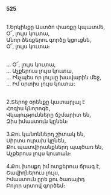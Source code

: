 **525**

\
1.Երկինքը Աստծո փառքը կպատմե,\
Օ՜, լույս կուտա,\
Անոր ձեռքերու գործը կցուցնե,\
Օ՜, լույս կուտա։

\
 ... Օ՜, լույս կուտա,\
 ... Աչքերուս լույս կուտա,\
 ... Ինչպես որ լույսը խավարին մեջ,\
 ... Իմ սրտիս լույս կուտա։

\
2.Տերոջ օրենքը կատարյալ է\
Հոգիս կնորոգե,\
Վկայությունները ճշմարիտ են,\
Զիս իմաստուն կընեն։\
\
3.Քու կանոններդ շիտակ են,\
Սիրտս ուրախ կընեն,\
Քու պատվիրանքներդ պայծառ են,\
Աչքերուս լույս կուտան։\
\
4.Քու խոսքդ իմ ոտքերուս ճրագ է,\
Շավիղներուս լույս,\
Իմաստուն ըրե քու ծառայիդ\
Բոլոր սրտով գործեմ։
